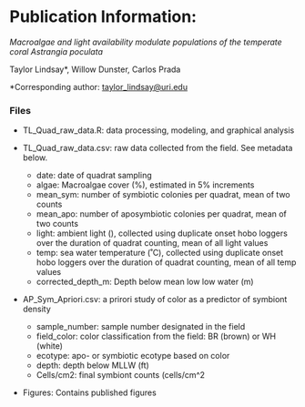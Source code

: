 # Publication Information: 

*Macroalgae and light availability modulate populations of the temperate coral Astrangia poculata*

Taylor Lindsay*, Willow Dunster, Carlos Prada 

*Corresponding author: taylor_lindsay@uri.edu

### Files 

- TL_Quad_raw_data.R: data processing, modeling, and graphical analysis 

- TL_Quad_raw_data.csv: raw data collected from the field. See metadata below. 
	- date: date of quadrat sampling 
	- algae: Macroalgae cover (%), estimated in 5% increments 
	- mean_sym: number of symbiotic colonies per quadrat, mean of two counts
	- mean_apo: number of aposymbiotic colonies per quadrat, mean of two counts
	- light: ambient light (), collected using duplicate onset hobo loggers over the duration of quadrat counting, mean of all light values 
	- temp: sea water temperature (˚C), collected using duplicate onset hobo loggers over the duration of quadrat counting, mean of all temp values 
	- corrected_depth_m: Depth below mean low low water (m)
	
- AP_Sym_Apriori.csv: a prirori study of color as a predictor of symbiont density 
	- sample_number: sample number designated in the field 
	- field_color: color classification from the field: BR (brown) or WH (white)
	- ecotype: apo- or symbiotic ecotype based on color 
	- depth: depth below MLLW (ft)
	- Cells/cm2: final symbiont counts (cells/cm^2
	
- Figures: Contains published figures 
